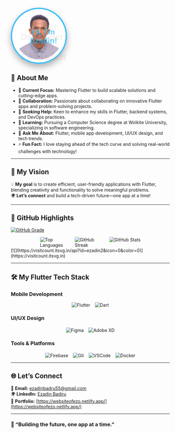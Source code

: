 <div align="center" style="position: relative; display: inline-block;">

  <!-- Profile Image with hover effect -->
  <img src="https://github.com/ezadin2/imgs/blob/main/img.jpg" alt="Profile Banner" width="150" height="150" style="border-radius: 50%; border: 4px solid #36BCF7; padding: 10px; box-shadow: 0 10px 20px rgba(0, 0, 0, 0.3); transition: transform 0.3s ease, box-shadow 0.3s ease; margin: 0; margin-right: 30px;" onmouseover="this.style.transform='scale(1.1)'; this.style.boxShadow='0 15px 25px rgba(0, 0, 0, 0.4)'" onmouseout="this.style.transform='scale(1)'; this.style.boxShadow='0 10px 20px rgba(0, 0, 0, 0.3)'"/>

  <!-- Text Animation: "Hi, I'm Ezadin!" -->
  <div align="center" style="position: absolute; top: 50%; left: 50%; transform: translate(-50%, -50%); font-family: 'Poppins', sans-serif; font-size: 24px; color: #E0E0E0; text-align: center; animation: fadeInOut 5s ease-in-out forwards;">
    <span style="font-weight: 600; color: #36BCF7;">Hi, I'm Ezadin!</span>
  </div>

  <!-- Text Animation: "Flutter Developer; Tech Enthusiast" with Gradient Color -->
  <div align="center" style="position: absolute; top: 60%; left: 50%; transform: translate(-50%, -50%); font-family: 'Poppins', sans-serif; font-size: 28px; text-align: center; background: linear-gradient(45deg, #36BCF7, #FF6347, #32CD32); -webkit-background-clip: text; color: transparent; font-weight: bold; animation: fadeInOut 5s ease-in-out 1s forwards;">
    Flutter Developer; Tech Enthusiast
  </div>

</div>

<style>
  @keyframes fadeInOut {
    0% {
      opacity: 0;
    }
    50% {
      opacity: 1;
    }
    100% {
      opacity: 0;
    }
  }
</style>

## 💫 About Me  
- 🔭 **Current Focus:** Mastering Flutter to build scalable solutions and cutting-edge apps.  
- 👯 **Collaboration:** Passionate about collaborating on innovative Flutter apps and problem-solving projects.  
- 🤝 **Seeking Help:** Keen to enhance my skills in Flutter, backend systems, and DevOps practices.  
- 🌱 **Learning:** Pursuing a Computer Science degree at Wolkite University, specializing in software engineering.  
- 💬 **Ask Me About:** Flutter, mobile app development, UI/UX design, and tech trends.  
- ⚡ **Fun Fact:** I love staying ahead of the tech curve and solving real-world challenges with technology!

---

## 🎯 My Vision  
💡 **My goal** is to create efficient, user-friendly applications with Flutter, blending creativity and functionality to solve meaningful problems.  
🌍 **Let’s connect** and build a tech-driven future—one app at a time!

---

## 🌟 GitHub Highlights  
[![GitHub Grade](https://img.shields.io/badge/GitHub%20Grade-A%2B-brightgreen?style=for-the-badge)](https://github.com/ezadin2)  
<div style="display: flex; justify-content: center; gap: 10px; margin-top: 10px;">
  <img src="https://github-readme-stats.vercel.app/api/top-langs/?username=ezadin2&layout=compact&theme=radical&count_private=true" alt="Top Languages" style="max-width: 100px;" />
  <img src="https://streak-stats.demolab.com?user=ezadin2&theme=radical&hide_border=true" alt="GitHub Streak" style="max-width: 100px;" />
  <img src="https://github-readme-stats.vercel.app/api?username=ezadin2&show_icons=true&theme=radical" alt="GitHub Stats" style="max-width: 100px;" />
</div>
[![](https://visitcount.itsvg.in/api?id=ezadin2&icon=0&color=0)](https://visitcount.itsvg.in)

---

## 🛠 My Flutter Tech Stack  

### Mobile Development  
<div style="display: flex; flex-wrap: wrap; justify-content: center; gap: 15px;">
  <img src="https://img.shields.io/badge/Flutter-%2302569B.svg?style=for-the-badge&logo=Flutter&logoColor=white" alt="Flutter" />
  <img src="https://img.shields.io/badge/Dart-%230175C2.svg?style=for-the-badge&logo=dart&logoColor=white" alt="Dart" />
</div>

### UI/UX Design  
<div style="display: flex; flex-wrap: wrap; justify-content: center; gap: 15px; margin-top: 20px;">
  <img src="https://img.shields.io/badge/Figma-%23F24E1E.svg?style=for-the-badge&logo=figma&logoColor=white" alt="Figma" />
  <img src="https://img.shields.io/badge/Adobe%20XD-%23FF61F6.svg?style=for-the-badge&logo=adobe-xd&logoColor=white" alt="Adobe XD" />
</div>

### Tools & Platforms  
<div style="display: flex; flex-wrap: wrap; justify-content: center; gap: 15px; margin-top: 20px;">
  <img src="https://img.shields.io/badge/Firebase-%23FFCA28.svg?style=for-the-badge&logo=firebase&logoColor=black" alt="Firebase" />
  <img src="https://img.shields.io/badge/Git-%23F05033.svg?style=for-the-badge&logo=git&logoColor=white" alt="Git" />
  <img src="https://img.shields.io/badge/VSCode-%23007ACC.svg?style=for-the-badge&logo=visual-studio-code&logoColor=white" alt="VSCode" />
  <img src="https://img.shields.io/badge/Docker-%232496ED.svg?style=for-the-badge&logo=docker&logoColor=white" alt="Docker" />
</div>

---  

## 🌐 Let’s Connect  
📧 **Email:** <a href="mailto:ezadinbadru55@gmail.com" style="color: #36BCF7; text-decoration: none;">ezadinbadru55@gmail.com</a>  
🌍 **LinkedIn:** [Ezadin Badiru](https://www.linkedin.com/in/ezadin-badiru-98b9862a6)  
🌟 **Portfolio:** [https://websiteofezo.netlify.app/](https://websiteofezo.netlify.app/)

---

### 🚀 “Building the future, one app at a time.”  
<!-- Proudly created with creativity and passion ✨ -->
